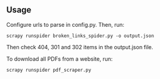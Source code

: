 Usage
-------------

Configure urls to parse in config.py. Then, run:

    scrapy runspider broken_links_spider.py -o output.json

Then check 404, 301 and 302 items in the output.json file. 

To download all PDFs from a website, run:

    scrapy runspider pdf_scraper.py
